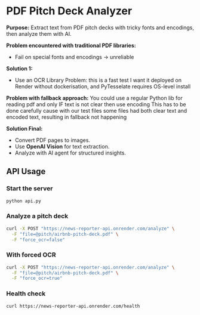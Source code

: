 
# PDF Pitch Deck Analyzer

**Purpose:** Extract text from PDF pitch decks with tricky fonts and encodings, then analyze them with AI.

**Problem encountered with traditional PDF libraries:**

-   Fail on special fonts and encodings -> unreliable    

**Solution 1:**
-   Use an OCR Library
Problem: this is a fast test I want it deployed on Render without dockerisation, and PyTesselate requires OS-level install 

**Problem with fallback approach:**
You could use a regular Python lib for reading pdf and only IF text is not clear then use encoding
This has to be done carefully cause with our test files some files had both clear text and encoded text, resulting in fallback not happening


**Solution Final:**

-   Convert PDF pages to images.
-   Use **OpenAI Vision** for text extraction.
-   Analyze with AI agent for structured insights.

## API Usage

### Start the server
```bash
python api.py
```

### Analyze a pitch deck
```bash
curl -X POST "https://news-reporter-api.onrender.com/analyze" \
  -F "file=@pitch/airbnb-pitch-deck.pdf" \
  -F "force_ocr=false"
```

### With forced OCR
```bash
curl -X POST "https://news-reporter-api.onrender.com/analyze" \
  -F "file=@pitch/airbnb-pitch-deck.pdf" \
  -F "force_ocr=true"
```

### Health check
```bash
curl https://news-reporter-api.onrender.com/health
```
        
    
